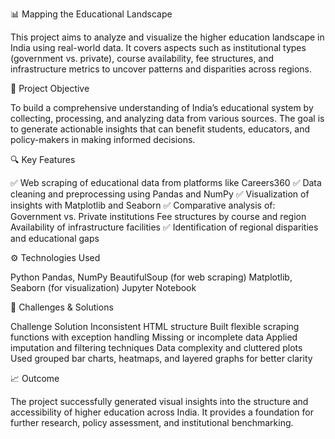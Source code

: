 📊 Mapping the Educational Landscape

This project aims to analyze and visualize the higher education landscape in India using real-world data. It covers aspects such as institutional types (government vs. private), course availability, fee structures, and infrastructure metrics to uncover patterns and disparities across regions.

🧠 Project Objective

To build a comprehensive understanding of India’s educational system by collecting, processing, and analyzing data from various sources. The goal is to generate actionable insights that can benefit students, educators, and policy-makers in making informed decisions.

🔍 Key Features

✅ Web scraping of educational data from platforms like Careers360
✅ Data cleaning and preprocessing using Pandas and NumPy
✅ Visualization of insights with Matplotlib and Seaborn
✅ Comparative analysis of:
Government vs. Private institutions
Fee structures by course and region
Availability of infrastructure facilities
✅ Identification of regional disparities and educational gaps

⚙️ Technologies Used

Python
Pandas, NumPy
BeautifulSoup (for web scraping)
Matplotlib, Seaborn (for visualization)
Jupyter Notebook

🚧 Challenges & Solutions

Challenge	                                        Solution
Inconsistent HTML structure	                Built flexible scraping functions with exception handling
Missing or incomplete data	                Applied imputation and filtering techniques
Data complexity and cluttered plots	Used grouped bar charts, heatmaps, and layered graphs for better clarity

📈 Outcome

The project successfully generated visual insights into the structure and accessibility of higher education across India. It provides a foundation for further research, policy assessment, and institutional benchmarking.
